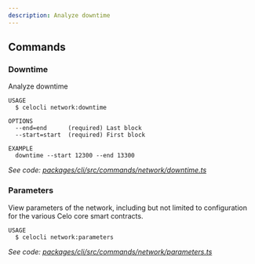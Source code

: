 ```yaml
---
description: Analyze downtime
---
```


## Commands

### Downtime

Analyze downtime

```
USAGE
  $ celocli network:downtime

OPTIONS
  --end=end      (required) Last block
  --start=start  (required) First block

EXAMPLE
  downtime --start 12300 --end 13300
```

_See code: [packages/cli/src/commands/network/downtime.ts](https://github.com/celo-org/celo-monorepo/tree/master/packages/cli/src/commands/network/downtime.ts)_

### Parameters

View parameters of the network, including but not limited to configuration for the various Celo core smart contracts.

```
USAGE
  $ celocli network:parameters
```

_See code: [packages/cli/src/commands/network/parameters.ts](https://github.com/celo-org/celo-monorepo/tree/master/packages/cli/src/commands/network/parameters.ts)_

